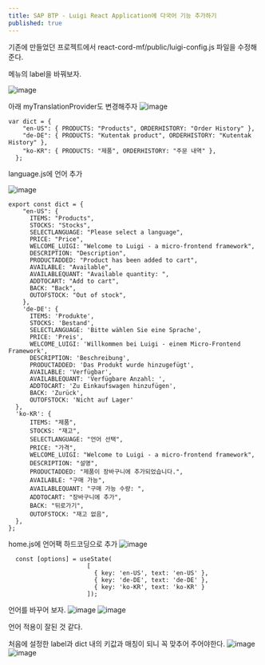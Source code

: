 ```yaml
---
title: SAP BTP - Luigi React Application에 다국어 기능 추가하기
published: true
---
```


기존에 만들었던 프로젝트에서 react-cord-mf/public/luigi-config.js 파일을 수정해준다.

메뉴의 label을 바꿔보자.  

![image](https://github.com/BJSNuruhee/levelup/assets/88364980/fa0725e1-383e-4af8-b9de-8a8a9c22af6c)


아래 myTranslationProvider도 변경해주자
![image](https://github.com/BJSNuruhee/levelup/assets/88364980/90d13658-bf46-4e2c-be5b-16ad5c6e5d8f)

```
var dict = {
    "en-US": { PRODUCTS: "Products", ORDERHISTORY: "Order History" },
    "de-DE": { PRODUCTS: "Kutentak product", ORDERHISTORY: "Kutentak History" },
    "ko-KR": { PRODUCTS: "제품", ORDERHISTORY: "주문 내역" },
  };
```

language.js에 언어 추가  

![image](https://github.com/BJSNuruhee/levelup/assets/88364980/5e826dc3-9eb0-4cac-9b99-7d9c2c79484c)

```
export const dict = {
    "en-US": {
      ITEMS: "Products",
      STOCKS: "Stocks",
      SELECTLANGUAGE: "Please select a language",
      PRICE: "Price",
      WELCOME_LUIGI: "Welcome to Luigi - a micro-frontend framework",
      DESCRIPTION: "Description",
      PRODUCTADDED: "Product has been added to cart",
      AVAILABLE: "Available",
      AVAILABLEQUANT: "Available quantity: ",
      ADDTOCART: "Add to cart",
      BACK: "Back",
      OUTOFSTOCK: "Out of stock",
    },
    'de-DE': {
      ITEMS: 'Produkte',
      STOCKS: 'Bestand',
      SELECTLANGUAGE: 'Bitte wählen Sie eine Sprache',
      PRICE: 'Preis',
      WELCOME_LUIGI: 'Willkommen bei Luigi - einem Micro-Frontend Framework',
      DESCRIPTION: 'Beschreibung',
      PRODUCTADDED: 'Das Produkt wurde hinzugefügt',
      AVAILABLE: 'Verfügbar',
      AVAILABLEQUANT: 'Verfügbare Anzahl: ',
      ADDTOCART: 'Zu Einkaufswagen hinzufügen',
      BACK: 'Zurück',
      OUTOFSTOCK: 'Nicht auf Lager'
  },
  'ko-KR': {
      ITEMS: "제품",
      STOCKS: "재고",
      SELECTLANGUAGE: "언어 선택",
      PRICE: "가격",
      WELCOME_LUIGI: "Welcome to Luigi - a micro-frontend framework",
      DESCRIPTION: "설명",
      PRODUCTADDED: "제품이 장바구니에 추가되었습니다.",
      AVAILABLE: "구매 가능",
      AVAILABLEQUANT: "구매 가능 수량: ",
      ADDTOCART: "장바구니에 추가",
      BACK: "뒤로가기",
      OUTOFSTOCK: "재고 없음",
  },
};
```

home.js에 언어팩 하드코딩으로 추가
![image](https://github.com/BJSNuruhee/levelup/assets/88364980/ffc5cd57-c8a2-4ad8-9c5a-2b8d874739a0)   

```
  const [options] = useState(
                      [
                        { key: 'en-US', text: 'en-US' }, 
                        { key: 'de-DE', text: 'de-DE' }, 
                        { key: 'ko-KR', text: 'ko-KR' }
                      ]);
```

언어를 바꾸어 보자.
![image](https://github.com/BJSNuruhee/levelup/assets/88364980/0283a7ca-f583-422d-9acd-888e8bde3d03)
![image](https://github.com/BJSNuruhee/levelup/assets/88364980/7390cb1c-7fbf-4669-861c-5433cd98b05b)

언어 적용이 잘된 것 같다.

처음에 설정한 label과 dict 내의 키값과 매칭이 되니 꼭 맞추어 주어야한다.
![image](https://github.com/BJSNuruhee/levelup/assets/88364980/fa0725e1-383e-4af8-b9de-8a8a9c22af6c)
![image](https://github.com/BJSNuruhee/levelup/assets/88364980/2702ca91-b183-4065-9d96-c59bbb4c4b51)